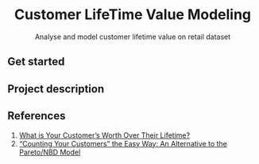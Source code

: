 <h1 align="center">
    Customer LifeTime Value Modeling
</br>
</h1>

<p align="center">
    Analyse and model customer lifetime value on retail dataset 
</p>


## Get started



## Project description



## References

1. [What is Your Customer’s Worth Over Their Lifetime?](https://towardsdatascience.com/what-is-your-customers-worth-over-their-lifetime-dfae277fd166)
2. [“Counting Your Customers” the Easy Way: An Alternative to the Pareto/NBD Model](http://brucehardie.com/papers/018/fader_et_al_mksc_05.pdf)
